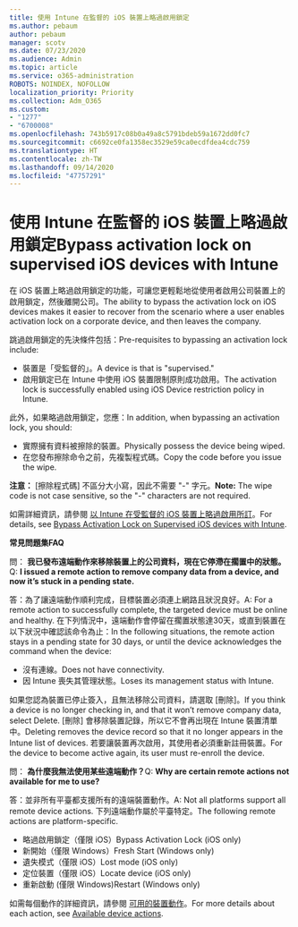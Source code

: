 ```yaml
---
title: 使用 Intune 在監督的 iOS 裝置上略過啟用鎖定
ms.author: pebaum
author: pebaum
manager: scotv
ms.date: 07/23/2020
ms.audience: Admin
ms.topic: article
ms.service: o365-administration
ROBOTS: NOINDEX, NOFOLLOW
localization_priority: Priority
ms.collection: Adm_O365
ms.custom:
- "1277"
- "6700008"
ms.openlocfilehash: 743b5917c08b0a49a8c5791bdeb59a1672dd0fc7
ms.sourcegitcommit: c6692ce0fa1358ec3529e59ca0ecdfdea4cdc759
ms.translationtype: HT
ms.contentlocale: zh-TW
ms.lasthandoff: 09/14/2020
ms.locfileid: "47757291"
---
```

# <a name="bypass-activation-lock-on-supervised-ios-devices-with-intune"></a><span data-ttu-id="a6906-102">使用 Intune 在監督的 iOS 裝置上略過啟用鎖定</span><span class="sxs-lookup"><span data-stu-id="a6906-102">Bypass activation lock on supervised iOS devices with Intune</span></span>

<span data-ttu-id="a6906-103">在 iOS 裝置上略過啟用鎖定的功能，可讓您更輕鬆地從使用者啟用公司裝置上的啟用鎖定，然後離開公司。</span><span class="sxs-lookup"><span data-stu-id="a6906-103">The ability to bypass the activation lock on iOS devices makes it easier to recover from the scenario where a user enables activation lock on a corporate device, and then leaves the company.</span></span>

<span data-ttu-id="a6906-104">跳過啟用鎖定的先決條件包括：</span><span class="sxs-lookup"><span data-stu-id="a6906-104">Pre-requisites to bypassing an activation lock include:</span></span>

- <span data-ttu-id="a6906-105">裝置是「受監督的」。</span><span class="sxs-lookup"><span data-stu-id="a6906-105">A device is that is "supervised."</span></span>
- <span data-ttu-id="a6906-106">啟用鎖定已在 Intune 中使用 iOS 裝置限制原則成功啟用。</span><span class="sxs-lookup"><span data-stu-id="a6906-106">The activation lock is successfully enabled using iOS Device restriction policy in Intune.</span></span>

<span data-ttu-id="a6906-107">此外，如果略過啟用鎖定，您應：</span><span class="sxs-lookup"><span data-stu-id="a6906-107">In addition, when bypassing an activation lock, you should:</span></span>

- <span data-ttu-id="a6906-108">實際擁有資料被擦除的裝置。</span><span class="sxs-lookup"><span data-stu-id="a6906-108">Physically possess the device being wiped.</span></span>
- <span data-ttu-id="a6906-109">在您發布擦除命令之前，先複製程式碼。</span><span class="sxs-lookup"><span data-stu-id="a6906-109">Copy the code before you issue the wipe.</span></span>

<span data-ttu-id="a6906-110">**注意：** [擦除程式碼] 不區分大小寫，因此不需要 "-" 字元。</span><span class="sxs-lookup"><span data-stu-id="a6906-110">**Note:** The wipe code is not case sensitive, so the "-" characters are not required.</span></span>

<span data-ttu-id="a6906-111">如需詳細資訊，請參閱 [以 Intune 在受監督的 iOS 裝置上略過啟用所訂](https://docs.microsoft.com/intune/device-activation-lock-bypass)。</span><span class="sxs-lookup"><span data-stu-id="a6906-111">For details, see [Bypass Activation Lock on Supervised iOS devices with Intune](https://docs.microsoft.com/intune/device-activation-lock-bypass).</span></span>

<span data-ttu-id="a6906-112">**常見問題集**</span><span class="sxs-lookup"><span data-stu-id="a6906-112">**FAQ**</span></span>

<span data-ttu-id="a6906-113">問： **我已發布遠端動作來移除裝置上的公司資料，現在它停滯在擱置中的狀態。**</span><span class="sxs-lookup"><span data-stu-id="a6906-113">Q: **I issued a remote action to remove company data from a device, and now it’s stuck in a pending state.**</span></span>

<span data-ttu-id="a6906-114">答：為了讓遠端動作順利完成，目標裝置必須連上網路且狀況良好。</span><span class="sxs-lookup"><span data-stu-id="a6906-114">A: For a remote action to successfully complete, the targeted device must be online and healthy.</span></span> <span data-ttu-id="a6906-115">在下列情況中，遠端動作會停留在擱置狀態達30天，或直到裝置在以下狀況中確認該命令為止：</span><span class="sxs-lookup"><span data-stu-id="a6906-115">In the following situations, the remote action stays in a pending state for 30 days, or until the device acknowledges the command when the device:</span></span>

- <span data-ttu-id="a6906-116">沒有連線。</span><span class="sxs-lookup"><span data-stu-id="a6906-116">Does not have connectivity.</span></span>
- <span data-ttu-id="a6906-117">因 Intune 喪失其管理狀態。</span><span class="sxs-lookup"><span data-stu-id="a6906-117">Loses its management status with Intune.</span></span>

<span data-ttu-id="a6906-118">如果您認為裝置已停止簽入，且無法移除公司資料，請選取 [刪除]。</span><span class="sxs-lookup"><span data-stu-id="a6906-118">If you think a device is no longer checking in, and that it won’t remove company data, select Delete.</span></span> <span data-ttu-id="a6906-119">[刪除] 會移除裝置記錄，所以它不會再出現在 Intune 裝置清單中。</span><span class="sxs-lookup"><span data-stu-id="a6906-119">Deleting removes the device record so that it no longer appears in the Intune list of devices.</span></span> <span data-ttu-id="a6906-120">若要讓裝置再次啟用，其使用者必須重新註冊裝置。</span><span class="sxs-lookup"><span data-stu-id="a6906-120">For the device to become active again, its user must re-enroll the device.</span></span>

<span data-ttu-id="a6906-121">問： **為什麼我無法使用某些遠端動作？**</span><span class="sxs-lookup"><span data-stu-id="a6906-121">Q: **Why are certain remote actions not available for me to use?**</span></span>

<span data-ttu-id="a6906-122">答：並非所有平臺都支援所有的遠端裝置動作。</span><span class="sxs-lookup"><span data-stu-id="a6906-122">A: Not all platforms support all remote device actions.</span></span> <span data-ttu-id="a6906-123">下列遠端動作屬於平臺特定。</span><span class="sxs-lookup"><span data-stu-id="a6906-123">The following remote actions are platform-specific.</span></span>

- <span data-ttu-id="a6906-124">略過啟用鎖定（僅限 iOS）</span><span class="sxs-lookup"><span data-stu-id="a6906-124">Bypass Activation Lock (iOS only)</span></span>
- <span data-ttu-id="a6906-125">新開始（僅限 Windows）</span><span class="sxs-lookup"><span data-stu-id="a6906-125">Fresh Start (Windows only)</span></span>
- <span data-ttu-id="a6906-126">遺失模式（僅限 iOS）</span><span class="sxs-lookup"><span data-stu-id="a6906-126">Lost mode (iOS only)</span></span>
- <span data-ttu-id="a6906-127">定位裝置（僅限 iOS）</span><span class="sxs-lookup"><span data-stu-id="a6906-127">Locate device (iOS only)</span></span>
- <span data-ttu-id="a6906-128">重新啟動 (僅限 Windows)</span><span class="sxs-lookup"><span data-stu-id="a6906-128">Restart (Windows only)</span></span>

<span data-ttu-id="a6906-129">如需每個動作的詳細資訊，請參閱 [可用的裝置動作](https://docs.microsoft.com/intune/device-management#available-device-actions)。</span><span class="sxs-lookup"><span data-stu-id="a6906-129">For more details about each action, see [Available device actions](https://docs.microsoft.com/intune/device-management#available-device-actions).</span></span>
